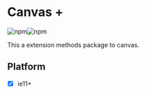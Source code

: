 # Canvas +

![npm](https://img.shields.io/npm/dw/@3r/canvas-plus)![npm](https://img.shields.io/npm/v/@3r/canvas-plus)

This a extension methods package to canvas.

## Platform

- [x] ie11+
